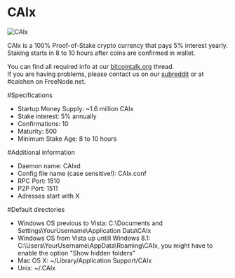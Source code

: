 CAIx
===========================

![CAIx](http://i60.tinypic.com/15frhp5.png)

CAIx is a 100% Proof-of-Stake crypto currency that pays 5% interest yearly.  
Staking starts in 8 to 10 hours after coins are confirmed in wallet.
  
You can find all required info at our [bitcointalk.org](https://bitcointalk.org/index.php?topic=149479.0) thread.  
If you are having problems, please contact us on our [subreddit](http://www.reddit.com/r/caix) or at #caishen on FreeNode.net.

#Specifications
- Startup Money Supply: ~1.6 million CAIx
- Stake interest: 5% annually
- Confirmations: 10
- Maturity: 500
- Minimum Stake Age: 8 to 10 hours

#Additional information
- Daemon name: CAIxd
- Config file name (case sensitive!): CAIx.conf
- RPC Port: 1510
- P2P Port: 1511
- Adresses start with X

#Default directories
- Windows OS previous to Vista: C:\Documents and Settings\YourUsername\Application Data\CAIx
- Windows OS from Vista up untill Windows 8.1: C:\Users\YourUsername\AppData\Roaming\CAIx, you might have to enable the option "Show hidden folders"
- Mac OS X: ~/Library/Application Support/CAIx
- Unix: ~/.CAIx